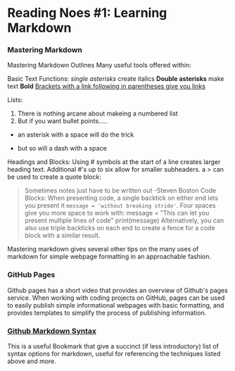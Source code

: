 # Reading Noes #1: Learning Markdown

### Mastering Markdown
Mastering Markdown Outlines Many useful tools offered within:

Basic Text Functions:
  *single asterisks* create italics
  **Double asterisks** make text **Bold**
  [Brackets with a link following in parentheses give you links](https://guides.github.com/features/mastering-markdown/)

Lists: 
  1. There is nothing arcane about makeing a numbered list
  2. But if you want bullet points.....
  * an asterisk with a space will do the trick
  - but so will a dash with a space

Headings and Blocks: 
  Using # symbols at the start of a line creates larger heading text. Additional #'s up to six allow for smaller subheaders. 
  a > can be used to create a quote block:
  > Sometimes notes just have to be written out -Steven Boston
Code Blocks: 
  When presenting code, a single backtick on either end lets you present it `message = 'without breaking stride'`. Four spaces give you more space to work with:
   message = "This can let you present multiple lines of code"
   print(message)
Alternatively, you can also use triple backticks on each end to create a fence for a code block with a similar result. 

Mastering markdown gives several other tips on the many uses of markdown for simple webpage formatting in an approachable fashion. 
### GitHub Pages
Github pages has a short video that provides an overview of Github's pages service. When working with coding projects on GitHub, pages can be used to easily publish simple informational webpages with basic formatting, and provides templates to simplify the process of publishing information. 

### [Github Markdown Syntax](https://docs.github.com/en/github/writing-on-github/basic-writing-and-formatting-syntax)
  This is a useful Bookmark that give a succinct (if less introductory) list of syntax options for markdown, useful for referencing the techniques listed above and more. 
